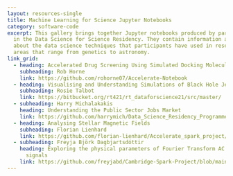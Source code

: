 ```yaml
---
layout: resources-single
title: Machine Learning for Science Jupyter Notebooks
category: software-code
excerpt: This gallery brings together Jupyter notebooks produced by participants
  in the Data Science for Science Residency. They contain information and code
  about the data science techniques that participants have used in research
  areas that range from genetics to astronomy.
link_grid:
  - heading: Accelerated Drug Screening Using Simulated Docking Molecules
    subheading: Rob Horne
    link: https://github.com/rohorne07/Accelerate-Notebook
  - heading: Visualising and Understanding Simulations of Black Hole Jets
    subheading: Rosie Talbot
    link: https://bitbucket.org/rt421/rt_dataforscience21/src/master/
  - subheading: Harry Michalakakis
    heading: Understanding the Public Sector Jobs Market
    link: https://github.com/harrymich/Data_Science_Residency_Programme
  - heading: Analysing Stellar Magnetic Fields
    subheading: Florian Lienhard
    link: https://github.com/florian-lienhard/Accelerate_spark_project/blob/master/extract_b_field.ipynb
  - subheading: Freyja Björk Dagbjartsdóttir
    heading: Exploring the physical parameters of Fourier Transform AC Voltammetry
      signals
    link: https://github.com/freyjabd/Cambridge-Spark-Project/blob/main/Accelerate_science_project_FTacV.ipynb
---
```

